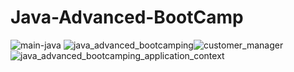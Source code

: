 # Java-Advanced-BootCamp
![main-java](https://user-images.githubusercontent.com/77650437/180895651-7a4965ac-9bd4-4eb9-8139-3716ada0c6bd.PNG)
![java_advanced_bootcamping](https://user-images.githubusercontent.com/77650437/180895514-16e9b2c3-1ca7-46d1-abb3-9bdc6702e4e3.PNG)![customer_manager](https://user-images.githubusercontent.com/77650437/180895883-935ae647-0f83-4cbf-b4ab-0245b230a39b.PNG)
![java_advanced_bootcamping_application_context](https://user-images.githubusercontent.com/77650437/180895603-d9a207b5-ab9d-42f2-9310-b0ccd27d0fea.PNG)
